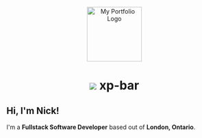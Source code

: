 <p align="center">
<img src="https://nicholasireland.ca/images/logo.svg" alt="My Portfolio Logo" width="128" height="128"/>
</p>
<h1 align="center"><img src="https://skillicons.dev/icons?i=github"/> xp-bar</h1>

<h2 size="64px">Hi, I'm Nick!</h2>

I'm a **Fullstack Software Developer** based out of __London, Ontario__.
